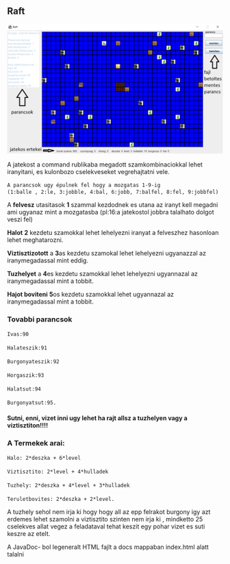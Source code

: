 ## Raft
![picture](src/main/resources/image/jatek.png)


A jatekost a command rublikaba megadott szamkombinaciokkal lehet iranyitani, es kulonbozo cselekveseket vegrehajtatni vele.
~~~~
A parancsok ugy épulnek fel hogy a mozgatas 1-9-ig
(1:balle , 2:le, 3:jobble, 4:bal, 6:jobb, 7:balfel, 8:fel, 9:jobbfel)
~~~~
A **felvesz** utasitasok **1** szammal kezdodnek es utana az iranyt kell megadni ami ugyanaz mint a mozgatasba (pl:16:a jatekostol jobbra talalhato dolgot veszi fel)

**Halot** **2** kezdetu szamokkal lehet lehelyezni iranyat a felveszhez hasonloan lehet meghatarozni.

**Viztisztizotott**  a **3**as kezdetu szamokal lehet lehelyezni ugyanazzal az iranymegadassal mint eddig.

**Tuzhelyet** a **4**es kezdetu szamokkal lehet lehelyezni ugyannazal az iranymegadassal mint a tobbit.

**Hajot boviteni** **5**os kezdetu szamokkal lehet ugyannazal az iranymegadassal mint a tobbit.

### Tovabbi parancsok
~~~~
Ivas:90

Halateszik:91

Burgonyateszik:92

Horgaszik:93

Halatsut:94

Burgonyatsut:95.
~~~~

#### Sutni, enni, vizet inni ugy lehet ha rajt allsz a tuzhelyen vagy a viztisztiton!!!!

### A Termekek arai: 
~~~~
Halo: 2*deszka + 6*level

Viztisztito: 2*level + 4*hulladek

Tuzhely: 2*deszka + 4*level + 3*hulladek

Teruletbovites: 2*deszka + 2*level.
~~~~

A tuzhely sehol nem irja ki hogy hogy all az epp felrakot burgony igy azt erdemes lehet szamolni a viztisztito szinten nem irja ki
, mindketto 25 cselekves allat vegez a feladataval tehat keszit egy pohar vizet es suti keszre az etelt.

A JavaDoc- bol legeneralt HTML fajlt a docs mappaban index.html alatt talalni
